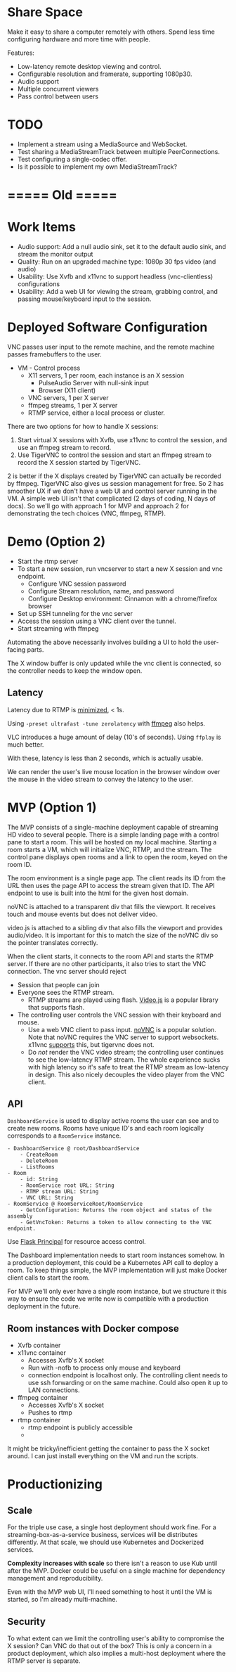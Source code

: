 # Share Space

Make it easy to share a computer remotely with others. Spend less time configuring hardware and more time with people.

Features:
- Low-latency remote desktop viewing and control.
- Configurable resolution and framerate, supporting 1080p30.
- Audio support
- Multiple concurrent viewers
- Pass control between users

# TODO
- Implement a stream using a MediaSource and WebSocket.
- Test sharing a MediaStreamTrack between multiple PeerConnections.
- Test configuring a single-codec offer.
- Is it possible to implement my own MediaStreamTrack?

# ===== Old =====

# Work Items
- Audio support: Add a null audio sink, set it to the default audio sink, and stream the monitor output
- Quality: Run on an upgraded machine type: 1080p 30 fps video (and audio)
- Usability: Use Xvfb and x11vnc to support headless (vnc-clientless) configurations
- Usability: Add a web UI for viewing the stream, grabbing control, and passing mouse/keyboard input to the session. 

# Deployed Software Configuration

VNC passes user input to the remote machine, and the remote machine passes framebuffers to the user.

- VM - Control process
    - X11 servers, 1 per room, each instance is an X session
        - PulseAudio Server with null-sink input
        - Browser (X11 client)
    - VNC servers, 1 per X server
    - ffmpeg streams, 1 per X server
    - RTMP service, either a local process or cluster.

There are two options for how to handle X sessions:
1. Start virtual X sessions with Xvfb, use x11vnc to control the session, and use an ffmpeg stream to record.
2. Use TigerVNC to control the session and start an ffmpeg stream to record the X session started by TigerVNC.

2 is better if the X displays created by TigerVNC can actually be recorded by ffmpeg. TigerVNC also gives us session management for free. So 2 has smoother UX if we don't have a web UI and control server running in the VM. A simple web UI isn't that complicated (2 days of coding, N days of docs). So we'll go with approach 1 for MVP and approach 2 for demonstrating the tech choices (VNC, ffmpeg, RTMP).

# Demo (Option 2)

- Start the rtmp server
- To start a new session, run vncserver to start a new X session and vnc endpoint.
    - Configure VNC session password
    - Configure Stream resolution, name, and password
    - Configure Desktop environment: Cinnamon with a chrome/firefox browser
- Set up SSH tunneling for the vnc server
- Access the session using a VNC client over the tunnel.
- Start streaming with ffmpeg

Automating the above necessarily involves building a UI to hold the user-facing parts.

The X window buffer is only updated while the vnc client is connected, so the controller needs to keep the window open.

## Latency

Latency due to RTMP is [minimized](https://github.com/ossrs/srs/wiki/v1_EN_LowLatency), < 1s.

Using `-preset ultrafast -tune zerolatency` with [ffmpeg](https://trac.ffmpeg.org/wiki/StreamingGuide) also helps.

VLC introduces a huge amount of delay (10's of seconds). Using `ffplay` is much better.

With these, latency is less than 2 seconds, which is actually usable. 

We can render the user's live mouse location in the browser window over the mouse in the video stream to
convey the latency to the user.

# MVP (Option 1)

The MVP consists of a single-machine deployment capable of streaming HD video to several people. There is a simple landing page with a control pane to start a room. This will be hosted on my local machine. Starting a room starts a VM, which will initialize VNC, RTMP, and the stream. The control pane displays open rooms and a link to open the room, keyed on the room ID.

The room environment is a single page app. The client reads its ID from the URL then uses the page API to access the stream given that ID. The API endpoint to use is built into the html for the given host domain.

noVNC is attached to a transparent div that fills the viewport. It receives touch and mouse events but does not deliver video. 

video.js is attached to a sibling div that also fills the viewport and provides audio/video. It is important for this to match the size of the noVNC div so the pointer translates correctly.

When the client starts, it connects to the room API and starts the RTMP server. If there are no other participants, it also tries to start the VNC connection. The vnc server should reject

- Session that people can join
- Everyone sees the RTMP stream.
    - RTMP streams are played using flash. [Video.js](https://github.com/videojs/video.js/) is a popular library that supports flash. 
- The controlling user controls the VNC session with their keyboard and mouse.
    - Use a web VNC client to pass input. [noVNC](https://github.com/novnc/noVNC) is a popular solution. Note that noVNC requires the VNC server to support websockets. x11vnc [supports](https://meta.caspershire.net/novnc-with-x11vnc/) this, but tigervnc does not. 
    - Do *not* render the VNC video stream; the controlling user continues to see the low-latency RTMP stream. The whole experience sucks with high latency so it's safe to treat the RTMP stream as low-latency in design. This also nicely decouples the video player from the VNC client.
 
## API
`DashboardService` is used to display active rooms the user can see and to create new rooms. Rooms have unique ID's and each room logically corresponds to a `RoomService` instance.

```
- DashboardService @ root/DashboardService
	- CreateRoom
	- DeleteRoom
	- ListRooms
- Room
	- id: String
	- RoomService root URL: String
	- RTMP stream URL: String
	- VNC URL: String
- RoomService @ RoomServiceRoot/RoomService
	- GetConfiguration: Returns the room object and status of the assembly
	- GetVncToken: Returns a token to allow connecting to the VNC endpoint.
```
Use [Flask Principal](https://pythonhosted.org/Flask-Principal/) for resource access control.

The Dashboard implementation needs to start room instances somehow. In a production deployment, this could be a Kubernetes API call to deploy a room. To keep things simple, the MVP implementation will just make Docker client calls to start the room.

For MVP we'll only ever have a single room instance, but we structure it this way to ensure the code we write now is compatible with a production deployment in the future.

## Room instances with Docker compose
- Xvfb container
- x11vnc container
	- Accesses Xvfb's X socket
	- Run with -nofb to process only mouse and keyboard
	- connection endpoint is localhost only. The controlling client needs to use ssh forwarding or on the same machine. Could also open it up to LAN connections.
- ffmpeg container
	- Accesses Xvfb's X socket
	- Pushes to rtmp
- rtmp container
	- rtmp endpoint is publicly accessible
	- 

It might be tricky/inefficient getting the container to pass the X socket around. I can just install everything on the VM and run the scripts.

# Productionizing

## Scale

For the triple use case, a single host deployment should work fine. For a streaming-box-as-a-service business, services will be distributes differently. At that scale, we should use Kubernetes and Dockerized services.

**Complexity increases with scale** so there isn't a reason to use Kub until after the MVP. Docker could be useful on a single machine for dependency management and reproducibility. 

Even with the MVP web UI, I'll need something to host it until the VM is started, so I'm already multi-machine. 

## Security

To what extent can we limit the controlling user's ability to compromise the X session? Can VNC do that out of the box? This is only a concern in a product deployment, which also implies a multi-host deployment where the RTMP server is separate. 
<!--stackedit_data:
eyJoaXN0b3J5IjpbMTcwMTg5Mzc3MywtMTM3MTc2MzIyMSwtMT
YyNjgwNTQ4NiwxMTQ2OTEyMDY2LC05MDQyNzMxNDNdfQ==
-->
